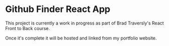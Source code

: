 # Github Finder React App

This project is currently a work in progress as part of Brad Traversly's React Front to Back course.

Once it's complete it will be hosted and linked from my portfolio website.
